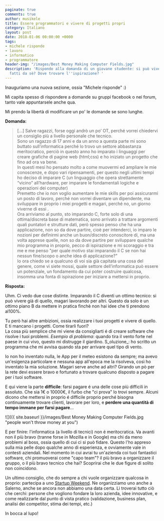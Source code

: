 ```yaml
---
paginate: true
comments: true
author: musikele
title: Essere programmatori e vivere di progetti propri
category: Italiano
layout: post
date: 2018-01-06 00:00:00 +0000
tags:
- michele risponde
- lavoro
- informatico
- programmatore
header-img: "/images/Best Money Making Computer Fields.jpg"
description: 'Rispondo alla domanda di un giovane studente: si può vivere di programmi
  fatti da sè? Dove trovare l''ispirazione? '
---
```

Inauguriamo una nuova sezione, ossia "Michele risponde" :)

Mi capita spesso di rispondere a domande su gruppi facebook o nei forum, tanto vale appuntarsele anche qua.

Mi prendo la libertà di modificare un po' le domande se sono lunghe.

**Domanda:**

> \[...\] Salve ragazzi, forse oggi andrò un po’ OT, perché vorrei chiedervi un consiglio più a livello personale che tecnico.  
> Sono un ragazzo di 17 anni e da un anno a questa parte mi sono buttato  sull’informatica perché lo trovo un settore abbastanza meritocratico,  perciò in questo anno ho imparato i linguaggi per creare grafiche di  pagine web (html;css) e ho iniziato un progetto che fino ad ora va bene.  
> In questi mesi ho pensato molto a come muovermi ed ampliare le mie  conoscenze, e dopo vari ripensamenti, per questo negli ultimi tempi ho  deciso di imparare C (un linguaggio che opera strettamente “vicino”  all’hardware, per imparare le fondamentali logiche e operazioni dei  computer)  
> Premetto che io non voglio aumentare le mie skills per poi  assicurarmi un posto di lavoro, perché non vorrei diventare un  dipendente, ma sviluppare in proprio i miei progetti e magari, perché  no, un giorno viverne di essi .  
> Ora arriviamo al punto, sto  imparando C, forte solo di una ottima/discreta base di matematica, sono arrivato a trattare argomenti quali puntatori e strutture dati, però spesso penso che ha una applicazione, non so da dove partire, cioè per intenderci, io imparo le nozioni per definirmi anche un buon/discreto conoscitore di, ma una volta apprese quelle, non so da dove partire per sviluppare qualche mio programma in proprio, pecco di ispirazione e mi scoraggio e tra me e me penso "per quale motivo stai imparando il C se non  hai nessun fine/scopo o anche idea di applicazione?"  
> Io ora chiedo se a qualcuno di voi sia già capitata una cosa del genere, come vi siete mossi, quale settore dell’informatica può essere un potenziale, un  fondamento da cui poter costruire qualcosa, insomma una fonta di  ispirazione per iniziare a mettersi in proprio.

**Risposta:**

Uhm.  Ci vedo due cose distinte. Imparando il C diventi un ottimo tecnico: si può vivere già di quello, magari lavorando per altri. Questo da solo è un ottimo piano B da mettere in pratica finchè non hai idee che ti prendono al100%. 

Tu però hai altre ambizioni, ossia realizzare i tuoi progetti e vivere di quello. E ti mancano i progetti. Come tirarli fuori?  
La  cosa più semplice che mi viene da consigliarti é di creare software che risolve i tuoi problemi. _Esempio di problema_: quando tira il vento forte nel paese in cui  vivo, questo mi distrugge il giardino. S_oluzione_: ho  scritto un programma che mi avvisa quando sta per arrivare quel tipo di  vento.

Io non ho inventato nulla, le App per  il meteo esistono da sempre; ma avevo un'esigenza particolare e nessuna app all'epoca me la risolveva, così ho inventato la mia soluzione. Magari serve anche ad altri? Girando un pò per la rete devi essere bravo e fortunato a trovare qualcuno disposto a pagare per i tuoi software.

E  qui viene la parte **difficile**: farsi pagare é una delle cose più difficili in assoluto. Che sia 1€ o 10000€, il furbo che "ci prova" lo  trovi sempre. Alcuni dicono che mettersi in proprio é difficile proprio  perché bisogna continuamente trovare clienti, lavorare per loro, e  **perdere una quantità di tempo immane per farsi pagare**...

![]({{ site.baseurl }}/images/Best Money Making Computer Fields.jpg "people won't throw money at you")

E  per finire: l'informatica (a livello di tecnici) non é meritocratica. Va avanti non il più bravo (tranne forse in Mozilla e in Google) ma chi da meno problemi al boss, ossia quello di cui ci si può fidare. Questo l'ho appreso sulla mia pelle dopo qualche anno di esperienza, e ovviamente vale in contesti aziendali. Nel momento in cui avrai tu un'azienda coi tuoi fantastici software, chi promuoverai come "capo team"? il più bravo a organizzare il gruppo, o il più bravo tecnico che hai? Scoprirai che le due figure di solito non coincidono.

Un ultimo consiglio, che do sempre a chi vuole organizzare qualcosa in proprio: partecipa a uno [Startup Weekend](https://www.google.it/search?q=startup+weekend+italia&ie=utf-8&oe=utf-8&client=firefox-b-ab&gfe_rd=cr&dcr=0&ei=1FBRWoqRCqHBXvOUqYgG). Ne organizziamo uno anche a Salerno, anche se ancora non abbiamo una data certa. Lì troverai tutto ciò che cerchi: persone che vogliono fondare la loro azienda, idee innovative, e come realizzarle dal punto di vista pratico (validazione, business plan, analisi dei competitor, stima dei tempi, etc.)

In bocca al lupo!